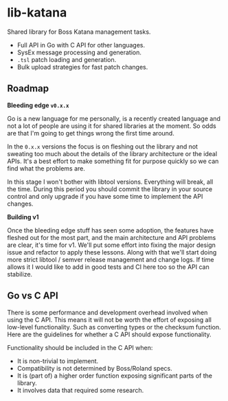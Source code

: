 # lib-katana

Shared library for Boss Katana management tasks.

- Full API in Go with C API for other languages.
- SysEx message processing and generation.
- `.tsl` patch loading and generation.
- Bulk upload strategies for fast patch changes.

## Roadmap

**Bleeding edge `v0.x.x`**

Go is a new language for me personally, is a recently created language and not a lot of people are
using it for shared libraries at the moment.
So odds are that I'm going to get things wrong the first time around.

In the `0.x.x` versions the focus is on fleshing out the library and not sweating too much about
the details of the library architecture or the ideal APIs.
It's a best effort to make something fit for purpose quickly so we can find what the problems are.

In this stage I won't bother with libtool versions. Everything will break, all the time.
During this period you should commit the library in your source control and only upgrade if you have
some time to implement the API changes.

**Building v1**

Once the bleeding edge stuff has seen some adoption, the features have fleshed out for the most part,
and the main architecture and API problems are clear, it's time for v1.
We'll put some effort into fixing the major design issue and refactor to apply these lessons.
Along with that we'll start doing more strict libtool / semver release management and change logs.
If time allows it I would like to add in good tests and CI here too so the API can stabilize.

## Go vs C API

There is some performance and development overhead involved when using the C API.
This means it will not be worth the effort of exposing all low-level functionality.
Such as converting types or the checksum function.
Here are the guidelines for whether a C API should expose functionality.

Functionality should be included in the C API when:
- It is non-trivial to implement.
- Compatibility is not determined by Boss/Roland specs.
- It is (part of) a higher order function exposing significant parts of the library.
- It involves data that required some research.
